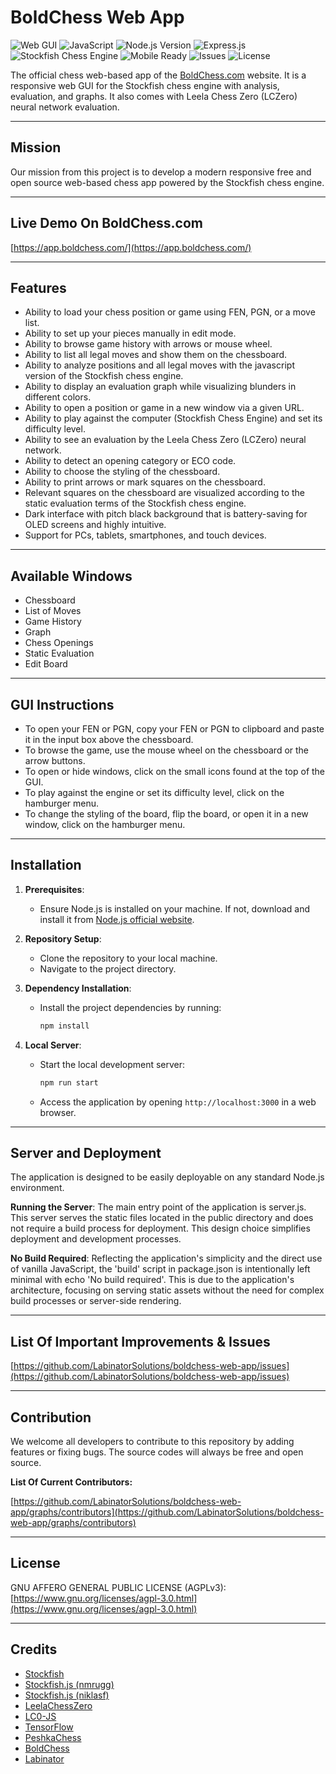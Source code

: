 # BoldChess Web App

![Web GUI](https://img.shields.io/badge/Web_GUI-Responsive-brightgreen)
![JavaScript](https://img.shields.io/badge/Language-JavaScript-f0db4f)
![Node.js Version](https://img.shields.io/badge/Node.js-v14.17.0-339933)
![Express.js](https://img.shields.io/badge/Express.js-4.18.1-000000)
![Stockfish Chess Engine](https://img.shields.io/badge/Stockfish_Version-10-4682B4)
![Mobile Ready](https://img.shields.io/badge/Mobile_Ready-Yes-ff69b4)
![Issues](https://img.shields.io/github/issues-search/LabinatorSolutions/boldchess-web-app?label=Known%20Bugs&query=is%3Aissue+is%3Aopen+label%3Abug)
![License](https://img.shields.io/badge/License-AGPL_v3-663366)

The official chess web-based app of the [BoldChess.com](https://boldchess.com/) website.
It is a responsive web GUI for the Stockfish chess engine with analysis, evaluation, and graphs. It also comes with Leela Chess Zero (LCZero) neural network evaluation.

---

## Mission

Our mission from this project is to develop a modern responsive free and open source web-based chess app powered by the Stockfish chess engine.

---

## Live Demo On BoldChess.com

[https://app.boldchess.com/](https://app.boldchess.com/)

---

## Features

- Ability to load your chess position or game using FEN, PGN, or a move list.
- Ability to set up your pieces manually in edit mode.
- Ability to browse game history with arrows or mouse wheel.
- Ability to list all legal moves and show them on the chessboard.
- Ability to analyze positions and all legal moves with the javascript version of the Stockfish chess engine.
- Ability to display an evaluation graph while visualizing blunders in different colors.
- Ability to open a position or game in a new window via a given URL.
- Ability to play against the computer (Stockfish Chess Engine) and set its difficulty level.
- Ability to see an evaluation by the Leela Chess Zero (LCZero) neural network.
- Ability to detect an opening category or ECO code.
- Ability to choose the styling of the chessboard.
- Ability to print arrows or mark squares on the chessboard.
- Relevant squares on the chessboard are visualized according to the static evaluation terms of the Stockfish chess engine.
- Dark interface with pitch black background that is battery-saving for OLED screens and highly intuitive.
- Support for PCs, tablets, smartphones, and touch devices.

---

## Available Windows

- Chessboard
- List of Moves
- Game History
- Graph
- Chess Openings
- Static Evaluation
- Edit Board

---

## GUI Instructions

- To open your FEN or PGN, copy your FEN or PGN to clipboard and paste it in the input box above the chessboard.
- To browse the game, use the mouse wheel on the chessboard or the arrow buttons.
- To open or hide windows, click on the small icons found at the top of the GUI.
- To play against the engine or set its difficulty level, click on the hamburger menu.
- To change the styling of the board, flip the board, or open it in a new window, click on the hamburger menu.

---

## Installation

1. **Prerequisites**:
   - Ensure Node.js is installed on your machine. If not, download and install it from [Node.js official website](https://nodejs.org/).

2. **Repository Setup**:
   - Clone the repository to your local machine.
   - Navigate to the project directory.

3. **Dependency Installation**:
   - Install the project dependencies by running:
     ```bash
     npm install
     ```

4. **Local Server**:
   - Start the local development server:
     ```bash
     npm run start
     ```
   - Access the application by opening `http://localhost:3000` in a web browser.

---

## Server and Deployment

The application is designed to be easily deployable on any standard Node.js environment.

**Running the Server**: The main entry point of the application is server.js. This server serves the static files located in the public directory and does not require a build process for deployment. This design choice simplifies deployment and development processes.

**No Build Required**: Reflecting the application's simplicity and the direct use of vanilla JavaScript, the 'build' script in package.json is intentionally left minimal with echo 'No build required'. This is due to the application's architecture, focusing on serving static assets without the need for complex build processes or server-side rendering.

---

## List Of Important Improvements & Issues

[https://github.com/LabinatorSolutions/boldchess-web-app/issues](https://github.com/LabinatorSolutions/boldchess-web-app/issues)

---

## Contribution

We welcome all developers to contribute to this repository by adding features or fixing bugs. The source codes will always be free and open source.

**List Of Current Contributors:**

[https://github.com/LabinatorSolutions/boldchess-web-app/graphs/contributors](https://github.com/LabinatorSolutions/boldchess-web-app/graphs/contributors)

---

## License

GNU AFFERO GENERAL PUBLIC LICENSE (AGPLv3): [https://www.gnu.org/licenses/agpl-3.0.html](https://www.gnu.org/licenses/agpl-3.0.html)

---

## Credits

- [Stockfish](https://github.com/mcostalba/Stockfish)
- [Stockfish.js (nmrugg)](https://github.com/nmrugg/stockfish.js)
- [Stockfish.js (niklasf)](https://github.com/niklasf/stockfish.js)
- [LeelaChessZero](https://github.com/LeelaChessZero)
- [LC0-JS](https://github.com/frpays/lc0-js)
- [TensorFlow](https://github.com/tensorflow/tensorflow)
- [PeshkaChess](https://github.com/hxim/PeshkaChess)
- [BoldChess](https://boldchess.com/)
- [Labinator](https://labinator.com/)